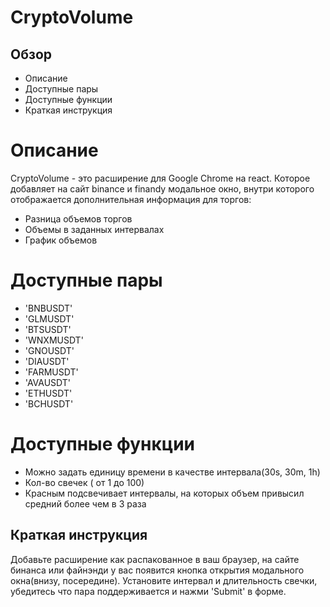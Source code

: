 # CryptoVolume

## Обзор
* Описание
* Доступные пары
* Доступные функции
* Краткая инструкция

# Описание

CryptoVolume - это расширение для Google Chrome на react. Которое добавляет на сайт binance и finandy модальное окно, внутри которого отображается дополнительная информация для торгов:
* Разница объемов торгов
* Объемы в заданных интервалах
* График объемов


# Доступные пары
* 'BNBUSDT'
* 'GLMUSDT'
* 'BTSUSDT'
* 'WNXMUSDT'
* 'GNOUSDT'
* 'DIAUSDT'
* 'FARMUSDT'
* 'AVAUSDT'
* 'ETHUSDT'
* 'BCHUSDT'


# Доступные функции
* Можно задать единицу времени в качестве интервала(30s, 30m, 1h)
* Кол-во свечек ( от 1 до 100)
* Красным подсвечивает интервалы, на которых объем привысил средний более чем в 3 раза

## Краткая инструкция
Добавьте расширение как распакованное в ваш браузер, на сайте бинанса или файнэнди у вас появится кнопка открытия модального окна(внизу, посередине). Установите интервал и длительность свечки, убедитесь что пара поддерживается и нажми 'Submit' в форме.





